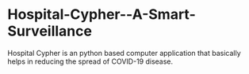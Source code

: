 # Hospital-Cypher--A-Smart-Surveillance
Hospital Cypher is an python based computer application that basically helps in reducing the spread of COVID-19 disease.
